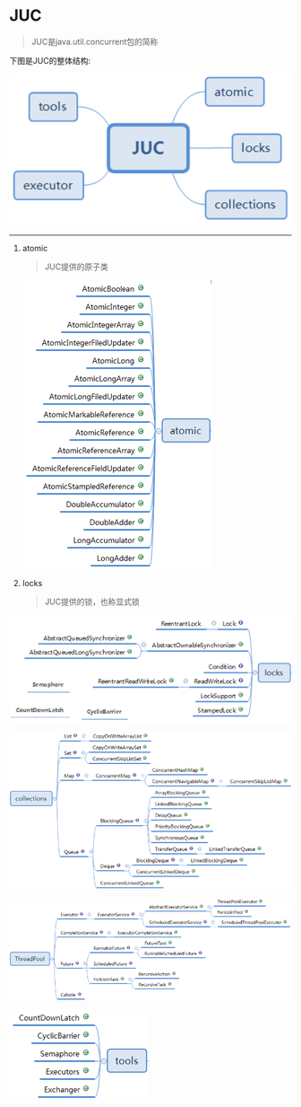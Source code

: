 # JUC #

> JUC是java.util.concurrent包的简称

下图是JUC的整体结构:

<img src="https://raw.githubusercontent.com/panweii/MarkdownPhotos/master/CSDNBlogs/concurrency/0201/J.U.C.png" alt="MarkdownPhotos/master/CSDNBlogs/concurrency/0201/J.U.C.png" style="zoom: 150%;" />

---

1. atomic

    > JUC提供的原子类

    ![MarkdownPhotos/master/CSDNBlogs/concurrency/0201/atomic.png](https://raw.githubusercontent.com/panweii/MarkdownPhotos/master/CSDNBlogs/concurrency/0201/atomic.png)

2. locks

    > JUC提供的锁，也称显式锁

![MarkdownPhotos/master/CSDNBlogs/concurrency/0201/locks.png](https://raw.githubusercontent.com/panweii/MarkdownPhotos/master/CSDNBlogs/concurrency/0201/locks.png)

![MarkdownPhotos/master/CSDNBlogs/concurrency/0201/collections.png](https://raw.githubusercontent.com/panweii/MarkdownPhotos/master/CSDNBlogs/concurrency/0201/collections.png)

![MarkdownPhotos/master/CSDNBlogs/concurrency/0201/executor.png](https://raw.githubusercontent.com/panweii/MarkdownPhotos/master/CSDNBlogs/concurrency/0201/threadPool.png)

![MarkdownPhotos/master/CSDNBlogs/concurrency/0201/tools.png](https://raw.githubusercontent.com/panweii/MarkdownPhotos/master/CSDNBlogs/concurrency/0201/tools.png)